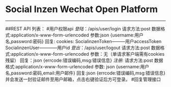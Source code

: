 # Social Inzen Wechat Open Platform
---------------------------------
##REST API 列表：
#用户权限api
*登陆*：/apis/user/login
请求方法:post 
数据格式:application/x-www-form-urlencoded 
参数:json
{username:用户名,password:密码}
回复:
cookies:
SocialinzenToken———用户accessToken
SocialinzenUser————用户id
*登出*：/apis/user/logout
请求方法:post
数据格式:application/x-www-form-urlencoded 
参数：无（单请求客户端需有cookies残留）
回复：json {errcode:错误编码,msg:错误信息}
*注册:*
请求方法:post
数据格式:application/x-www-form-urlencoded
参数: json 
{username:用户名,password:密码,email:用户邮件}
回复:json {errcode:错误编码,msg:错误信息}并会发送一封验证邮件至用户邮箱，点击右键验证后方可登录。
#回复管理接口
